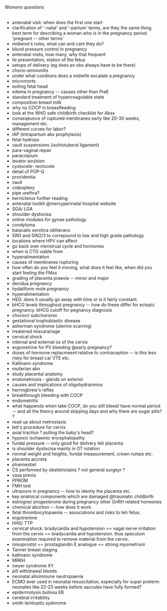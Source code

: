 ###### Womens questions
- antenatal visit: when does the first one start
- clarification of '-natal' and '-partum' terms, are they the same thing. best term for describing a woman who is in the pregnancy period 'pregnant -- other terms'
- midwive's roles, what can and cant they do?
- blood pressure control in pregnancy
- antenatal visits, how many, why that frequent
- lie presentation, station of the fetus
- setups of delivery (eg does an obs always have to be there)
- chorio-amnionitis
- under what condiions does a midwife escalate a pregnancy
- micromorts
- exiting fetal head
- edema in pregnancy -- causes other than PreE
- standard treatment of hypercoagulable state
- composition breast milk
- why no COCP in breastfeeding
- look at the WHO safe childbirth checklist for Absx
- conseqeunce of ruptured membranes early like 20-30 weeks, management etc.
- different curves for labor?
- IAP (intrapartum abx prophylaxis)
- fetal hydrops
- vault suspensions (ischiotuberal ligament)
- para-vaginal repair
- paracolpium
- levator avulsion
- cystocele- rectocele
- detail of POP-Q
- procidentia
- vault
- colpoplexy
- pipe urethra? 
- kernicterus further reading
- antenatal toolkit @mercyperinatal hospital website
- SGA/ LGA
- shoulder dystocisa
- online modules for gynae pathology
- condyloma
- balanatis xerotica obliterans
- SIN1 and SIN2/3 to correpsond to low and high grade pathology
- locations where HPV can affect
- go back over menstrual cycle and hormones
- when is CTG viable from
- hyperalimentation
- causes of membranes rupturing
- how often do you feel it moving, what does it feel like, when did you start feeling the FMss
- grading of placenta praevia -- minor and major
- decidua pregnancy
- hydatiform mole pregnancy
- hyperalimentation
- HEG: does it usually go away with time or is it fairly constant.
- bHCG levels throughout pregnancy -- how do these differ for ectopic pregnancy. bHCG cutoff for pegnancy diagnosis
- chorion/ subchorionic
- gestational trophoblastic disease
- asherman syndrome (uterine scarring)
- treatened miscarariage
- cervical shock
- internal and external os of the cervix
- ergometrine for PV bleeding @early pregnancy?
- doses of hormone replacmeent relative to contraception -- is this less risky for breast ca/ VTE etc.
- Kallmann syndrome
- mullerian abn
- study placental anatomy
- endometriosis - glands on exterior
- causes and implications of oligohydramnios
- herringbrew's reflex
- breakthrough bleeding with COCP
- endometritis
- what happends when take COCP, do you still bleed/ have normal period -- and all the theory around skipping days and why there are sugar pills? ? 
- read up about metrostaxis 
- lett's procedure for cervix
- axial traction ? pulling the baby's head? 
- hypoxic ischaemic encephalopathy
- fundal pressure -- only good for deilvery teh placenta
- is shoulder dystocisa mainly in OT rotation
- normal weight and heights, fundal meaasurement, crown rumps etc.
- placenta accreta
- phannestiel
- CS performed by obstetriciains ? not general surgeyr ?
- vasa previa
- PPROM
- FMH test
- ultraouns in pregnancy -- how to identiy the placenta etc.
- key anatoical components which are damaged @traumatic childbirth
- estrogne/ progesterone during pregnancy other GnRH related hormones
- chemical abortion -- how does it work.
- fetal thrombocytopaenia -- associations and risks to teh fetus.
- ergotremine
- HHS/ TTP
- cervical shock: bradycardia and hypotension == vagal nerve irritation from the cervix == bradycardia and hypotension. thus speculum examination required to remove material from the cervix.
- misoprostol == prostaglandin E analogue == strong myometrium
- Tanner breast staging
- kallmann syndrome
- MRKH
- swyer syndrome XY
- pill withdrawal bleeds
- neonatal alloimmune neutropaenia
- ECMO ever used in neonatal resuscitation, especially for super preterm neonates like 22-23 weeks before saccules have fully formed? 
- epidermolysis bullosa EB
- cerebral irritability
- smith lemlioptiz sydnrome